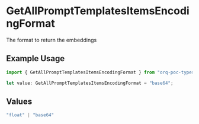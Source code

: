 # GetAllPromptTemplatesItemsEncodingFormat

The format to return the embeddings

## Example Usage

```typescript
import { GetAllPromptTemplatesItemsEncodingFormat } from "orq-poc-typescript-multi-env-version/models/operations";

let value: GetAllPromptTemplatesItemsEncodingFormat = "base64";
```

## Values

```typescript
"float" | "base64"
```